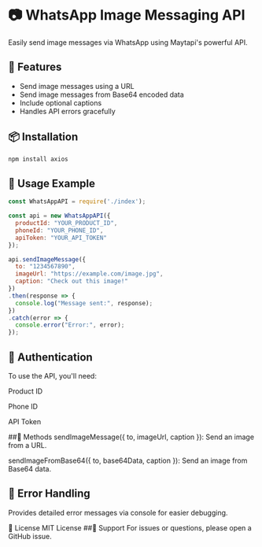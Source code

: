 # 📷 WhatsApp Image Messaging API

Easily send image messages via WhatsApp using Maytapi's powerful API.

## 🚀 Features

- Send image messages using a URL
- Send image messages from Base64 encoded data
- Include optional captions
- Handles API errors gracefully

## 📦 Installation

```bash
npm install axios
```
## 🔧 Usage Example
```javascript
const WhatsAppAPI = require('./index');

const api = new WhatsAppAPI({
  productId: "YOUR_PRODUCT_ID",
  phoneId: "YOUR_PHONE_ID",
  apiToken: "YOUR_API_TOKEN"
});

api.sendImageMessage({
  to: "1234567890",
  imageUrl: "https://example.com/image.jpg",
  caption: "Check out this image!"
})
.then(response => {
  console.log("Message sent:", response);
})
.catch(error => {
  console.error("Error:", error);
});
```
## 🔐 Authentication
To use the API, you'll need:

Product ID

Phone ID

API Token

##🧪 Methods
sendImageMessage({ to, imageUrl, caption }): Send an image from a URL.

sendImageFromBase64({ to, base64Data, caption }): Send an image from Base64 data.

## 🧠 Error Handling
Provides detailed error messages via console for easier debugging.

📄 License
MIT License
##🤝 Support
For issues or questions, please open a GitHub issue.
